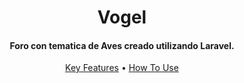 <h1 align="center">
  Vogel
</h1>
<h4 align="center">Foro con tematica de Aves creado utilizando Laravel.</h4>

<p align="center">
  <a href="#key-features">Key Features</a> •
  <a href="#how-to-use">How To Use</a>
</p>


